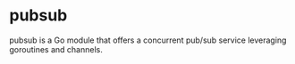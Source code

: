 # pubsub
pubsub is a Go module that offers a concurrent pub/sub service leveraging goroutines and channels.
